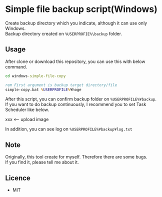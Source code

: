 # Simple file backup script(Windows)

Create backup directory which you indicate, although it can use only Windows.  
Backup directory created on `%USERPROFIE%\backup` folder. 

## Usage

After clone or download this repository, you can use this with below command.  

```bat
cd windows-simple-file-copy

rem First argument is backup target directory/file  
simple-copy.bat %USERPROFILE%¥hoge
```

After this script, you can confirm backup folder on `%USERPROFILE%¥backup`.  
If you want to do backup continuously, I recommend you to set Task Scheduler like below.  

xxx <-- upload image  

In addition, you can see log on `%USERPROFILE%¥backup¥log.txt`

## Note

Originally, this tool create for myself.
Therefore there are some bugs.  
If you find it, please tell me about it.

## Licence 

* MIT
